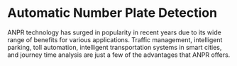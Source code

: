 # Automatic Number Plate Detection

ANPR technology has surged in popularity in recent years due to its wide range of benefits for various applications. Traffic management, intelligent parking, toll automation, intelligent transportation systems in smart cities, and journey time analysis are just a few of the advantages that ANPR offers.



